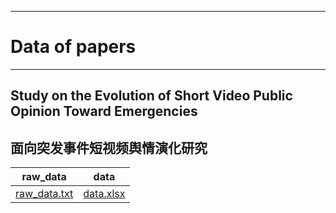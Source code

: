 ***
# Data of papers


***
## Study on the Evolution of Short Video Public Opinion Toward Emergencies
## 面向突发事件短视频舆情演化研究

| raw_data                                                                                                    | data                                                                                                  |
|-------------------------------------------------------------------------------------------------------------|-------------------------------------------------------------------------------------------------------|
| [raw_data.txt](A%20study%20of%20public%20sentiment%20in%20short%20videos%20of%20emergencies%2Fraw_data.txt) | [data.xlsx](A%20study%20of%20public%20sentiment%20in%20short%20videos%20of%20emergencies%2Fdata.xlsx) |


